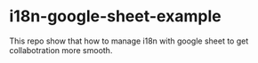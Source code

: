 # i18n-google-sheet-example
This repo show that how to manage i18n with google sheet to get collabotration more smooth.
